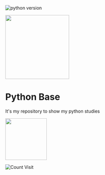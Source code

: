 
![python version](https://img.shields.io/badge/python-v3.7-blue)

<img  width="200" src="https://user-images.githubusercontent.com/38351639/188025474-821f832c-da77-4690-b3c8-c83d1dc09497.gif">

# Python Base

It's my repository to show my python studies


 <img 
      height="130em" 
      src="https://github-readme-stats.vercel.app/api/top-langs/?username=Vinicius-FreireCod&layout=compact&langs_count=7&theme=dark"/>


![Count Visit](https://komarev.com/ghpvc/?username=Vinicius-FreireCod)